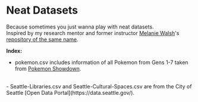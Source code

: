 # Neat Datasets
Because sometimes you just wanna play with neat datasets. 
<br>
Inspired by my research mentor and former instructor [Melanie Walsh](https://melaniewalsh.org/)'s [repository of the same name](https://github.com/melaniewalsh/Neat-Datasets).

**Index:**
<br>
- pokemon.csv includes information of all Pokemon from Gens 1-7 taken from [Pokemon Showdown](https://play.pokemonshowdown.com/).
<br>
- Seattle-Libraries.csv and Seattle-Cultural-Spaces.csv are from the City of Seattle [Open Data Portal](https://data.seattle.gov/).
